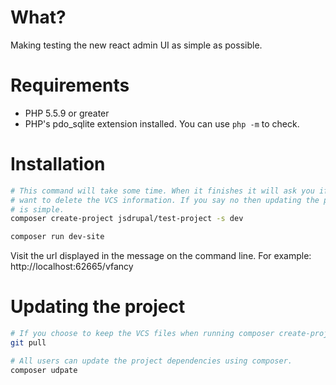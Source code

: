 # What?

Making testing the new react admin UI as simple as possible.

# Requirements
* PHP 5.5.9 or greater
* PHP's pdo_sqlite extension installed. You can use `php -m` to check.

# Installation

```sh
# This command will take some time. When it finishes it will ask you if you
# want to delete the VCS information. If you say no then updating the project
# is simple.
composer create-project jsdrupal/test-project -s dev

composer run dev-site
```

Visit the url displayed in the message on the command line. For example:
http://localhost:62665/vfancy

# Updating the project
```sh
# If you choose to keep the VCS files when running composer create-project.
git pull

# All users can update the project dependencies using composer.
composer udpate
```
